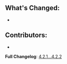 ## What's Changed:
* 

## Contributors:
* 

**Full Changelog**: [4.2.1...4.2.2](<https://github.com/LavaGang/MelonLoader.Installer/compare/4.2.1...4.2.2>)